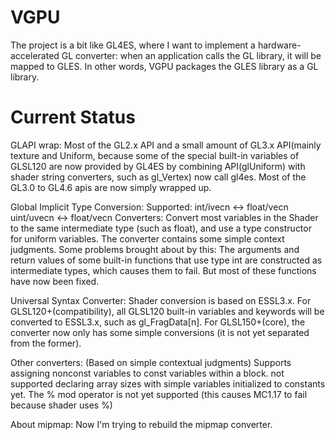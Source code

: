 # VGPU
The project is a bit like GL4ES, where I want to implement a hardware-accelerated GL converter: when an application calls the GL library, it will be mapped to GLES. In other words, VGPU packages the GLES library as a GL library.
# Current Status
GLAPI wrap:
Most of the GL2.x API and a small amount of GL3.x API(mainly texture and Uniform, because some of the special built-in variables of GLSL120 are now provided by GL4ES by combining API(glUniform) with shader string converters, such as gl_Vertex) now call gl4es.
Most of the GL3.0 to GL4.6 apis are now simply wrapped up.

Global Implicit Type Conversion: 
Supported:
int/ivecn <-> float/vecn
uint/uvecn <-> float/vecn
Converters:
Convert most variables in the Shader to the same intermediate type (such as float), and use a type constructor for uniform variables. The converter contains some simple context judgments.
Some problems brought about by this:
The arguments and return values of some built-in functions that use type int are constructed as intermediate types, which causes them to fail. But most of these functions have now been fixed.

Universal Syntax Converter:
Shader conversion is based on ESSL3.x.
For GLSL120+(compatibility), all GLSL120 built-in variables and keywords will be converted to ESSL3.x, such as gl_FragData[n].
For GLSL150+(core), the converter now only has some simple conversions (it is not yet separated from the former).

Other converters:
(Based on simple contextual judgments)
Supports assigning nonconst variables to const variables within a block.
not supported declaring array sizes with simple variables initialized to constants yet.
The % mod operator is not yet supported (this causes MC1.17 to fail because shader uses %)


About mipmap:
Now I'm trying to rebuild the mipmap converter.
